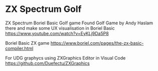 # ZX Spectrum Golf

ZX Spectrum Boriel Basic Golf game
Found Golf Game by Andy Haslam there and make some UX visualisation in Boriel Basic
https://www.youtube.com/watch?v=EyKLj9Da5P8

Boriel Basic ZX game
https://www.boriel.com/pages/the-zx-basic-compiler.html

For UDG graphycs using ZXGraphics Editor in Visual Code
https://github.com/Duefectu/ZXGraphics